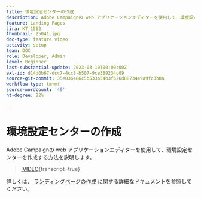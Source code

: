 ```yaml
---
title: 環境設定センターの作成
description: Adobe Campaignの web アプリケーションエディターを使用して、環境設定センターを作成する方法を説明します。
feature: Landing Pages
jira: KT-1562
thumbnail: 25041.jpg
doc-type: feature video
activity: setup
team: DOC
role: Developer, Admin
level: Beginner
last-substantial-update: 2023-03-10T00:00:00Z
exl-id: d14d0b67-dcc7-4cc8-b507-9ce389234c09
source-git-commit: 35e036486c5b533b54b3f626d88734e9a9fc3b8a
workflow-type: tm+mt
source-wordcount: '49'
ht-degree: 22%

---
```


# 環境設定センターの作成

Adobe Campaignの web アプリケーションエディターを使用して、環境設定センターを作成する方法を説明します。

>[!VIDEO](https://video.tv.adobe.com/v/25041?quality=12&learn=on){transcript=true}

詳しくは、[ ランディングページの作成 ](https://experienceleague.adobe.com/docs/campaign-classic/using/designing-content/editing-html-content/creating-a-landing-page.html?lang=ja) に関する詳細なドキュメントを参照してください。
